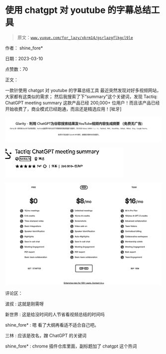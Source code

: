 # 使用 chatgpt 对 youtube 的字幕总结工具

> 原文：[`www.yuque.com/for_lazy/xkrm14/gsrlazgflkgcl9le`](https://www.yuque.com/for_lazy/xkrm14/gsrlazgflkgcl9le)

作者： shine_fore* 

日期：2023-03-10 

点赞数：70 

正文： 

一款针使用 chatgpt 对 youtube 的字幕总结工具 最近突然发现对好多视频网站，大家都有这类似的需求； 然后我搜索了下“summary”这个关键词，发现 Tactiq: ChatGPT meeting summary 这款产品已经 200,000+ 位用户！而且该产品已经开始收费了，商业模式已经跑通，而且还是精选应用！[呲牙] 

![](img/90ad0ea17e8917b3f385fdf8cb3847e9.png)  

![](img/9351c91b4c3cdbf7184cbc4e86355459.png)  

![](img/f00ae8e337a15fb8a350316027d435b7.png)  

评论区： 

波叔 : 这就是刚需呀 

新世界 : 这是给没时间的人节省看视频总结的时间吗 

shine_fore* : 嗯 看了大纲再看适不适合自己吧。 

三林 : 应该是改名，蹭 ChatGPT 的关键词 

shine_fore* : chrome 插件仓库里面，副标题加了 chatgpt 这个热词 

